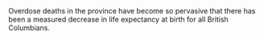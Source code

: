 <!-- Section Level Feedback -->
<markdown-container>
  <markdown-column size="1">
  Overdose deaths in the province have become so pervasive that there has been a measured decrease in life expectancy at birth for all British Columbians.
  </markdown-column>
  
  <markdown-column size="2">
    <markdown-image src="images/graph-placeholder.svg"></markdown-image>
  </markdown-column>
</markdown-container>
